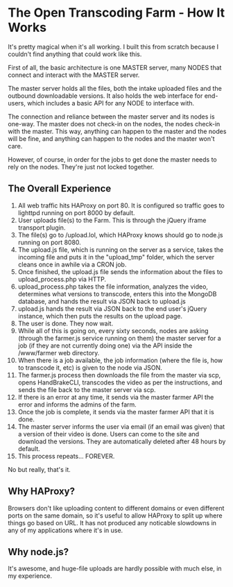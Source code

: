 # The Open Transcoding Farm - How It Works

It's pretty magical when it's all working. I built this from scratch because I couldn't find anything that could work like this.

First of all, the basic architecture is one MASTER server, many NODES that connect and interact with the MASTER server.

The master server holds all the files, both the intake uploaded files and the outbound downloadable versions. It also holds the web interface for end-users, which includes a basic API for any NODE to interface with.

The connection and reliance between the master server and its nodes is one-way. The master does not check-in on the nodes, the nodes check-in with the master. This way, anything can happen to the master and the nodes will be fine, and anything can happen to the nodes and the master won't care.

However, of course, in order for the jobs to get done the master needs to rely on the nodes. They're just not locked together. 

## The Overall Experience

1. All web traffic hits HAProxy on port 80. It is configured so traffic goes to lighttpd running on port 8000 by default.
1. User uploads file(s) to the Farm. This is through the jQuery iframe transport plugin.
1. The file(s) go to /upload.lol, which HAProxy knows should go to node.js running on port 8080.
1. The upload.js file, which is running on the server as a service, takes the incoming file and puts it in the "upload_tmp" folder, which the server cleans once in awhile via a CRON job.
1. Once finished, the upload.js file sends the information about the files to upload_process.php via HTTP.
1. upload_process.php takes the file information, analyzes the video, determines what versions to transcode, enters this into the MongoDB database, and hands the result via JSON back to upload.js
1. upload.js hands the result via JSON back to the end user's jQuery instance, which then puts the results on the upload page.
1. The user is done. They now wait.
1. While all of this is going on, every sixty seconds, nodes are asking (through the farmer.js service running on them) the master server for a job (if they are not currently doing one) via the API inside the /www/farmer web directory.
1. When there is a job available, the job information (where the file is, how to transcode it, etc) is given to the node via JSON.
1. The farmer.js process then downloads the file from the master via scp, opens HandBrakeCLI, transcodes the video as per the instructions, and sends the file back to the master server via scp.
1. If there is an error at any time, it sends via the master farmer API the error and informs the admins of the farm.
1. Once the job is complete, it sends via the master farmer API that it is done.
1. The master server informs the user via email (if an email was given) that a version of their video is done. Users can come to the site and download the versions. They are automatically deleted after 48 hours by default.
1. This process repeats... FOREVER.

No but really, that's it.

## Why HAProxy?

Browsers don't like uploading content to different domains or even different ports on the same domain, so it's useful to allow HAProxy to split up where things go based on URL. It has not produced any noticable slowdowns in any of my applications where it's in use.

## Why node.js?

It's awesome, and huge-file uploads are hardly possible with much else, in my experience.